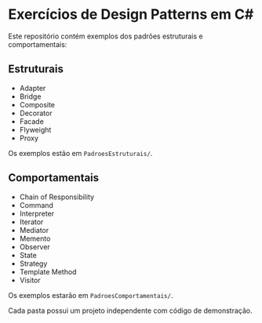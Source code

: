 # Exercícios de Design Patterns em C#

Este repositório contém exemplos dos padrões estruturais e comportamentais:

## Estruturais
- Adapter
- Bridge
- Composite
- Decorator
- Facade
- Flyweight
- Proxy

Os exemplos estão em `PadroesEstruturais/`.

## Comportamentais
- Chain of Responsibility
- Command
- Interpreter
- Iterator
- Mediator
- Memento
- Observer
- State
- Strategy
- Template Method
- Visitor

Os exemplos estarão em `PadroesComportamentais/`.

Cada pasta possui um projeto independente com código de demonstração.
